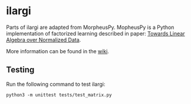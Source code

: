 # ilargi

Parts of ilargi are adapted from MorpheusPy. MopheusPy is a Python implementation of factorized learning described in paper: [Towards Linear Algebra over Normalized Data](https://adalabucsd.github.io/papers/2017_Morpheus_VLDB.pdf).

More information can be found in the [wiki](https://github.com/delftdata/ilargi-factorization/wiki).

## Testing

Run the following command to test ilargi:

`python3 -m unittest tests/test_matrix.py`


